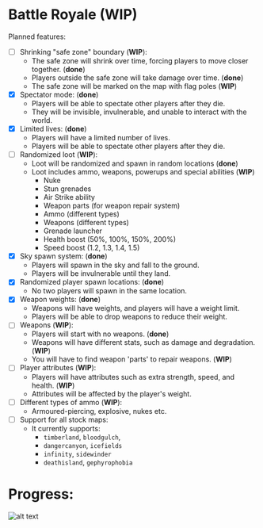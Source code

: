 # Battle Royale (WIP)

Planned features:
- [ ] Shrinking "safe zone" boundary (**WIP**):
  - The safe zone will shrink over time, forcing players to move closer together. (**done**)
  - Players outside the safe zone will take damage over time. (**done**)
  - The safe zone will be marked on the map with flag poles (**WIP**)
- [x] Spectator mode:  (**done**)
  - Players will be able to spectate other players after they die.
  - They will be invisible, invulnerable, and unable to interact with the world.
- [x] Limited lives: (**done**)
  - Players will have a limited number of lives.
  - Players will be able to spectate other players after they die.
- [ ] Randomized loot (**WIP**):
  - Loot will be randomized and spawn in random locations (**done**)
  - Loot includes ammo, weapons, powerups and special abilities (**WIP**)
    - Nuke
    - Stun grenades
    - Air Strike ability
    - Weapon parts (for weapon repair system)
    - Ammo (different types)
    - Weapons (different types)
    - Grenade launcher
    - Health boost (50%, 100%, 150%, 200%)
    - Speed boost (1.2, 1.3, 1.4, 1.5)
- [x] Sky spawn system: (**done**)
  - Players will spawn in the sky and fall to the ground.
  - Players will be invulnerable until they land.
- [x] Randomized player spawn locations: (**done**)
  - No two players will spawn in the same location.
- [x] Weapon weights: (**done**)
  - Weapons will have weights, and players will have a weight limit.
  - Players will be able to drop weapons to reduce their weight.
- [ ] Weapons (**WIP**):
  - Players will start with no weapons. (**done**)
  - Weapons will have different stats, such as damage and degradation. (**WIP**)
  - You will have to find weapon 'parts' to repair weapons. (**WIP**)
- [ ] Player attributes (**WIP**):
  - Players will have attributes such as extra strength, speed, and health. (**WIP**)
  - Attributes will be affected by the player's weight.
- [ ] Different types of ammo (**WIP**):
  - Armoured-piercing, explosive, nukes etc.
- [ ] Support for all stock maps:
  - It currently supports:
    - `timberland`, `bloodgulch`, 
    - `dangercanyon`, `icefields`
    - `infinity`, `sidewinder`
    - `deathisland`, `gephyrophobia`

# Progress:
![alt text](https://progress-bar.dev/100/?title=Progress)